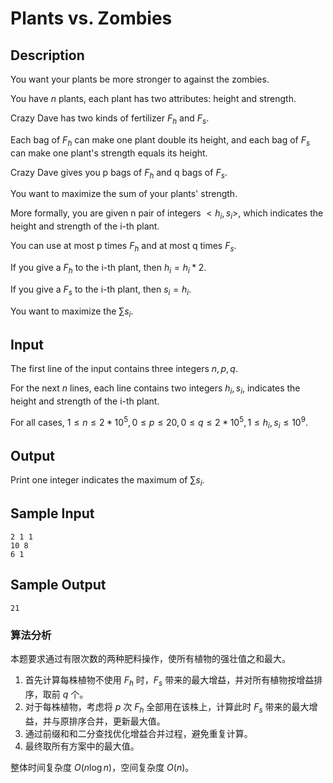 # Plants vs. Zombies

## Description

You want your plants be more stronger to against the zombies.

You have $n$ plants, each plant has two attributes: height and strength.

Crazy Dave has two kinds of fertilizer $F_h$ and $F_s$.

Each bag of $F_h$ can make one plant double its height, and each bag of $F_s$ can make one plant's strength equals its height.

Crazy Dave gives you p bags of $F_h$ and q bags of $F_s$.

You want to maximize the sum of your plants' strength.

More formally, you are given n pair of integers $<h_i, s_i>$, which indicates the height and strength of the i-th plant.

You can use at most p times $F_h$ and at most q times $F_s$.

If you give a $F_h$ to the i-th plant, then $h_i = h_i * 2$.

If you give a $F_s$ to the i-th plant, then $s_i = h_i$.

You want to maximize the $\sum s_i$.

## Input

The first line of the input contains three integers $n,p,q$.

For the next $n$ lines, each line contains two integers $h_i, s_i$, indicates the height and strength of the i-th plant.

For all cases, $1 ≤ n ≤ 2*10^5,0 ≤ p ≤ 20,0 ≤ q ≤ 2*10^5, 1\leq h_i,s_i \leq 10^9$.

## Output

Print one integer indicates the maximum of $\sum s_i$.

## Sample Input

``` log
2 1 1
10 8
6 1
```

## Sample Output

``` log
21
```

### 算法分析

本题要求通过有限次数的两种肥料操作，使所有植物的强壮值之和最大。

1. 首先计算每株植物不使用 $F_h$ 时，$F_s$ 带来的最大增益，并对所有植物按增益排序，取前 $q$ 个。
2. 对于每株植物，考虑将 $p$ 次 $F_h$ 全部用在该株上，计算此时 $F_s$ 带来的最大增益，并与原排序合并，更新最大值。
3. 通过前缀和和二分查找优化增益合并过程，避免重复计算。
4. 最终取所有方案中的最大值。

整体时间复杂度 $O(n \log n)$，空间复杂度 $O(n)$。
